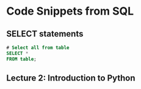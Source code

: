 # Code Snippets from SQL

## SELECT statements
```sql
# Select all from table
SELECT *
FROM table;
```

## Lecture 2: Introduction to Python


